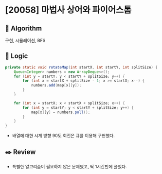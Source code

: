 # [20058] 마법사 상어와 파이어스톰

## :pushpin: **Algorithm**

구현, 시뮬레이션, BFS

## :round_pushpin: **Logic**

```java
private static void rotateMap(int startX, int startY, int splitSize) {
    Queue<Integer> numbers = new ArrayDeque<>();
    for (int y = startY; y < startY + splitSize; y++) {
        for (int x = startX + splitSize - 1; x >= startX; x--) {
            numbers.add(map[x][y]);
        }
    }

    for (int x = startX; x < startX + splitSize; x++) {
        for (int y = startY; y < startY + splitSize; y++) {
            map[x][y] = numbers.poll();
        }
    }
}
```

- 배열에 대한 시계 방향 90도 회전은 큐를 이용해 구현했다.

## :black_nib: **Review**
- 특별한 알고리즘이 필요하지 않은 문제였고, 딱 1시간만에 풀었다.